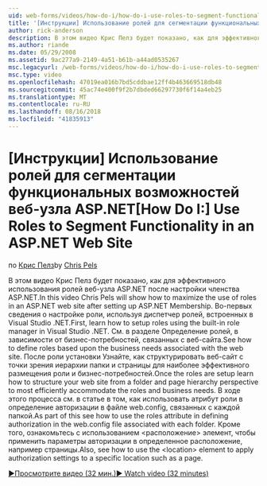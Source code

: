 ```yaml
---
uid: web-forms/videos/how-do-i/how-do-i-use-roles-to-segment-functionality-in-an-aspnet-web-site
title: '[Инструкции] Использование ролей для сегментации функциональных возможностей веб-сайте ASP.NET | Документация Майкрософт'
author: rick-anderson
description: В этом видео Крис Пелз будет показано, как для эффективного использования ролей веб-узла ASP.NET после настройки членства ASP.NET. Во-первых сведения о настройке роли...
ms.author: riande
ms.date: 05/29/2008
ms.assetid: 9ac277a9-2149-4a51-b61b-a44ad0535267
msc.legacyurl: /web-forms/videos/how-do-i/how-do-i-use-roles-to-segment-functionality-in-an-aspnet-web-site
msc.type: video
ms.openlocfilehash: 47019ea016b7bd5cddbae12ff4b463669518db48
ms.sourcegitcommit: 45ac74e400f9f2b7dbded66297730f6f14a4eb25
ms.translationtype: MT
ms.contentlocale: ru-RU
ms.lasthandoff: 08/16/2018
ms.locfileid: "41835913"
---
```

<a name="how-do-i-use-roles-to-segment-functionality-in-an-aspnet-web-site"></a><span data-ttu-id="8be76-104">[Инструкции] Использование ролей для сегментации функциональных возможностей веб-узла ASP.NET</span><span class="sxs-lookup"><span data-stu-id="8be76-104">[How Do I:] Use Roles to Segment Functionality in an ASP.NET Web Site</span></span>
====================
<span data-ttu-id="8be76-105">по [Крис Пелз](https://twitter.com/chrispels)</span><span class="sxs-lookup"><span data-stu-id="8be76-105">by [Chris Pels](https://twitter.com/chrispels)</span></span>

<span data-ttu-id="8be76-106">В этом видео Крис Пелз будет показано, как для эффективного использования ролей веб-узла ASP.NET после настройки членства ASP.NET.</span><span class="sxs-lookup"><span data-stu-id="8be76-106">In this video Chris Pels will show how to maximize the use of roles in an ASP.NET web site after setting up ASP.NET Membership.</span></span> <span data-ttu-id="8be76-107">Во-первых сведения о настройке роли, используя диспетчер ролей, встроенных в Visual Studio .NET.</span><span class="sxs-lookup"><span data-stu-id="8be76-107">First, learn how to setup roles using the built-in role manager in Visual Studio .NET.</span></span> <span data-ttu-id="8be76-108">См. в разделе Определение ролей, в зависимости от бизнес-потребностей, связанных с веб-сайта.</span><span class="sxs-lookup"><span data-stu-id="8be76-108">See how to define roles based upon the business needs associated with the web site.</span></span> <span data-ttu-id="8be76-109">После роли установки Узнайте, как структурировать веб-сайт с точки зрения иерархии папки и страницы для наиболее эффективного размещения роли и бизнес-потребностей.</span><span class="sxs-lookup"><span data-stu-id="8be76-109">Once the roles are setup learn how to structure your web site from a folder and page hierarchy perspective to most efficiently accommodate the roles and business needs.</span></span> <span data-ttu-id="8be76-110">В ходе этого процесса см. в статье в том, как использовать атрибут роли в определение авторизации в файле web.config, связанных с каждой папкой.</span><span class="sxs-lookup"><span data-stu-id="8be76-110">As part of this see how to use the roles attribute in defining authorization in the web.config file associated with each folder.</span></span> <span data-ttu-id="8be76-111">Кроме того, ознакомьтесь с использованием &lt;расположение&gt; элемент, чтобы применить параметры авторизации в определенное расположение, например страницы.</span><span class="sxs-lookup"><span data-stu-id="8be76-111">Also, see how to use the &lt;location&gt; element to apply authorization settings to a specific location such as a page.</span></span>

[<span data-ttu-id="8be76-112">&#9654;Просмотрите видео (32 мин.)</span><span class="sxs-lookup"><span data-stu-id="8be76-112">&#9654; Watch video (32 minutes)</span></span>](https://channel9.msdn.com/Blogs/ASP-NET-Site-Videos/how-do-i-use-roles-to-segment-functionality-in-an-aspnet-web-site)
